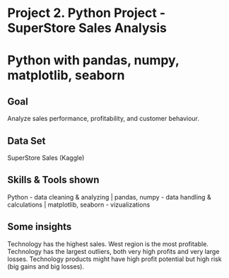 # Project 2. Python Project - SuperStore Sales Analysis 
# Python with pandas, numpy, matplotlib, seaborn
## Goal
Analyze sales performance, profitability, and customer behaviour.
## Data Set
SuperStore Sales (Kaggle)
## Skills & Tools shown
Python - data cleaning & analyzing | pandas, numpy - data handling & calculations | matplotlib, seaborn - vizualizations
## Some insights
Technology has the highest sales.
West region is the most profitable.
Technology has the largest outliers, both very high profits and very large losses. Technology products might have high profit potential but high risk (big gains and big losses).
